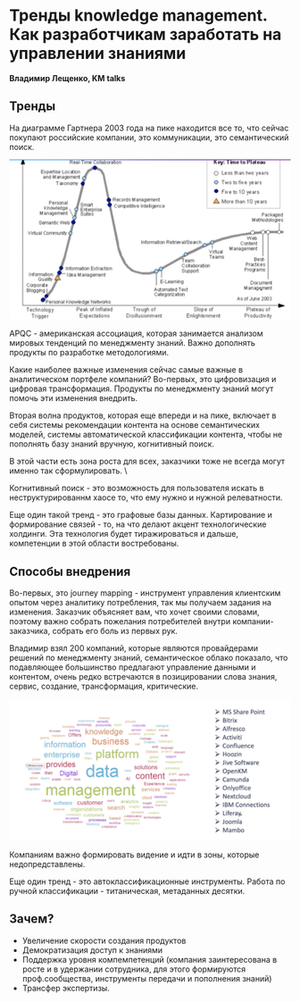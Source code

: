 # Тренды knowledge management. Как разработчикам заработать на управлении знаниями

**Владимир Лещенко, KM talks**

## Тренды

На диаграмме Гартнера 2003 года на пике находится все то, что сейчас покупают российские компании, это коммуникации, это семантический поиск. 

![trends](.static/gartner.png)

APQC - американская ассоциация, которая занимается анализом мировых тенденций по менеджменту знаний. 
Важно дополнять продукты по разработке методологиями. 

Какие наиболее важные изменения сейчас самые важные в аналитическом портфеле компаний? Во-первых, это цифровизация и цифровая трансформация. Продукты по менеджменту знаний могут помочь эти изменения внедрить. 

Вторая волна продуктов, которая еще впереди и на пике, включает в себя системы рекомендации контента на основе семантических моделей, системы автоматической классификации контента, чтобы не пополнять базу знаний вручную, когнитивный поиск. 

В этой части есть зона роста для всех, заказчики тоже не всегда могут именно так сформулировать. \

Когнитивный поиск - это возможность для пользователя искать в неструктурированнм хаосе то, что ему нужно и нужной релеватности. 

Еще один такой тренд - это графовые базы данных. Картирование и формирование связей - то, на что делают акцент технологические холдинги. Эта технология будет тиражироваться и дальше, компетенции в этой области востребованы. 

## Способы внедрения

Во-первых, это journey mapping - инструмент управления клиентским опытом через аналитику потребления, так мы получаем задания на изменения. Заказчик объясняет вам, что хочет своими словами, поэтому важно собрать пожелания потребителей внутри компании-заказчика, собрать его боль из первых рук.

Владимир взял 200 компаний, которые являются провайдерами решений по менеджменту знаний, семантическое облако показало, что подавляющее большинство предлагают управление данными и контентом, очень редко встречаются в позицировании слова знания, сервис, создание, трансформация, критические. 

![trends](.static/trends-semantic.png)

Компаниям важно формировать видение и идти в зоны, которые недопредставлены. 

Еще один тренд - это автоклассификационные инструменты. Работа по ручной классификации - титаническая, метаданных десятки. 

## Зачем?

* Увеличение скорости создания продуктов
* Демократизация доступ к знаниями
* Поддержка уровня компемпетенций (компания заинтересована в росте и в удержании сотрудника, для этого формируются проф.сообщества, инструменты передачи и пополнения знаний)
* Трансфер экспертизы.

